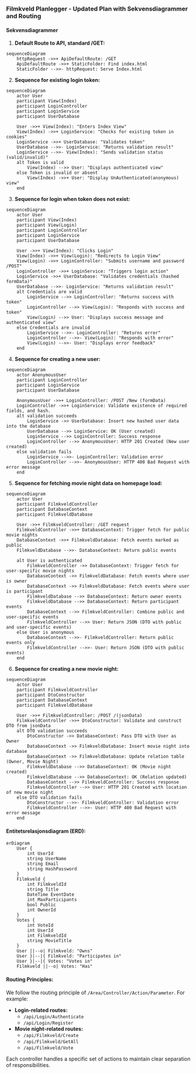 ### Filmkveld Planlegger - Updated Plan with Sekvensdiagrammer and Routing

#### **Sekvensdiagrammer**

1. **Default Route to API, standard /GET:**
```mermaid
sequenceDiagram
    httpRequest ->>+ ApiDefaultRoute: /GET
    ApiDefaultRoute ->>+ StaticFolder: Find index.html
    StaticFolder -->>- httpRequest: Serve Index.html
```

2. **Sequence for existing login token:**
```mermaid
sequenceDiagram
    actor User
    participant View(Index)
    participant LoginController
    participant LoginService
    participant UserDatabase

    User ->>+ View(Index): "Enters Index View"
    View(Index) ->>+ LoginService: "Checks for existing token in cookies"
    LoginService ->>+ UserDatabase: "Validates token"
    UserDatabase -->>- LoginService: "Returns validation result"
    LoginService -->>- View(Index): "Sends validation status (valid/invalid)"
    alt Token is valid
        View(Index) -->> User: "Displays authenticated view"
    else Token is invalid or absent
        View(Index) ->>+ User: "Display UnAuthenticated(anonymous) view"
    end
```

3. **Sequence for login when token does not exist:**
```mermaid
sequenceDiagram
    actor User
    participant View(Index)
    participant View(Login)
    participant LoginController
    participant LoginService
    participant UserDatabase

    User ->>+ View(Index): "Clicks Login"
    View(Index) ->>+ View(Login): "Redirects to Login View"
    View(Login) ->>+ LoginController: "Submits username and password /POST"
    LoginController ->>+ LoginService: "Triggers login action"
    LoginService ->>+ UserDatabase: "Validates credentials (hashed formData)"
    UserDatabase -->>- LoginService: "Returns validation result"
    alt Credentials are valid
        LoginService -->> LoginController: "Returns success with token"
        LoginController -->> View(Login): "Responds with success and token"
        View(Login) -->> User: "Displays success message and authenticated view"
    else Credentials are invalid
        LoginService -->>- LoginController: "Returns error"
        LoginController -->>- View(Login): "Responds with error"
        View(Login) -->>- User: "Displays error feedback"
    end
```

4. **Sequence for creating a new user:**
```mermaid
sequenceDiagram
    actor AnonymousUser
    participant LoginController
    participant LoginService
    participant UserDatabase

    AnonymousUser ->>+ LoginController: /POST /New (formData)
    LoginController ->>+ LoginService: Validate existence of required fields, and hash.
    alt validation succeeds
        LoginService ->> UserDatabase: Insert new hashed user data into the database
        UserDatabase -->> LoginService: OK (User created)
        LoginService -->> LoginController: Success response
        LoginController -->> AnonymousUser: HTTP 201 Created (New user created)
    else validation fails
        LoginService -->>- LoginController: Validation error
        LoginController -->>- AnonymousUser: HTTP 400 Bad Request with error message
    end
```

5. **Sequence for fetching movie night data on homepage load:**
```mermaid
sequenceDiagram
    actor User
    participant FilmkveldController
    participant DatabaseContext
    participant FilmkveldDatabase

    User ->>+ FilmkveldController: /GET request
    FilmkveldController ->>+ DatabaseContext: Trigger fetch for public movie nights
    DatabaseContext ->>+ FilmkveldDatabase: Fetch events marked as public
    FilmkveldDatabase -->>- DatabaseContext: Return public events

    alt User is authenticated
        FilmkveldController ->> DatabaseContext: Trigger fetch for user-specific movie nights
        DatabaseContext ->> FilmkveldDatabase: Fetch events where user is owner
        DatabaseContext ->> FilmkveldDatabase: Fetch events where user is participant
        FilmkveldDatabase -->> DatabaseContext: Return owner events
        FilmkveldDatabase -->> DatabaseContext: Return participant events
        DatabaseContext -->> FilmkveldController: Combine public and user-specific events
        FilmkveldController -->> User: Return JSON (DTO with public and user-specific events)
    else User is anonymous
        DatabaseContext -->>- FilmkveldController: Return public events only
        FilmkveldController -->>- User: Return JSON (DTO with public events)
    end
```

6. **Sequence for creating a new movie night:**
```mermaid
sequenceDiagram
    actor User
    participant FilmkveldController
    participant DtoConstructor
    participant DatabaseContext
    participant FilmkveldDatabase

    User ->>+ FilmkveldController: /POST /(jsonData)
    FilmkveldController ->>+ DtoConstructor: Validate and construct DTO from jsonData
    alt DTO validation succeeds
        DtoConstructor ->> DatabaseContext: Pass DTO with User as Owner
        DatabaseContext ->> FilmkveldDatabase: Insert movie night into database
        DatabaseContext ->> FilmkveldDatabase: Update relation table (Owner, Movie Night)
        FilmkveldDatabase -->> DatabaseContext: OK (Movie night created)
        FilmkveldDatabase -->> DatabaseContext: OK (Relation updated)
        DatabaseContext -->> FilmkveldController: Success response
        FilmkveldController -->> User: HTTP 201 Created with location of new movie night
    else DTO validation fails
        DtoConstructor -->>- FilmkveldController: Validation error
        FilmkveldController -->>- User: HTTP 400 Bad Request with error message
    end
```

#### **Entitetsrelasjonsdiagram (ERD):**
```mermaid
erDiagram
    User {
        int UserId
        string UserName
        string Email
        string HashPassword
    }
    Filmkveld {
        int FilmkveldId
        string Title
        DateTime EventDate
        int MaxParticipants
        bool Public
        int OwnerId
    }
    Votes {
        int VoteId
        int UserId
        int FilmkveldId
        string MovieTitle
    }
    User ||--o| Filmkveld: "Owns"
    User }|--|{ Filmkveld: "Participates in"
    User }|--|{ Votes: "Votes in"
    Filmkveld ||--o| Votes: "Has"
```

#### **Routing Principles:**
We follow the routing principle of `/Area/Controller/Action/Parameter`. For example:
- **Login-related routes:**
  - `/api/Login/Authenticate`
  - `/api/Login/Register`
- **Movie night-related routes:**
  - `/api/Filmkveld/Create`
  - `/api/Filmkveld/GetAll`
  - `/api/Filmkveld/Vote`

Each controller handles a specific set of actions to maintain clear separation of responsibilities.
